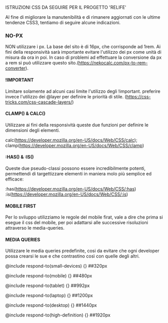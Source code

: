 ISTRUZIONI CSS DA SEGUIRE PER IL PROGETTO 'RELIFE'


Al fine di migliorare la manutenibilità e di rimanere aggiornati con le ultime tendenze CSS3, tentiamo di seguire alcune indicazioni.

### **NO-PX** 

NON utilizzare i px.
La base del sito è di 16px, che corrisponde ad 1rem.
Ai fini della responsività sarà importante evitare l'utilizzo dei px come unità di misura da ora in poi.
In caso di problemi ad effettuare la conversione da px a rem si può utilizzare questo sito.(https://nekocalc.com/px-to-rem-converter). 


#### **!IMPORTANT**

Limitare solamente ad alcuni casi limite l'utilizzo degli !important.
preferire invece l'utilizzo dei @layer per definire le priorità di stile. (https://css-tricks.com/css-cascade-layers/)

#### **CLAMP()** & **CALC()**

Utilizzare ai fini della responsività queste due funzioni per definire le dimensioni degli elementi.

calc(https://developer.mozilla.org/en-US/docs/Web/CSS/calc);
clamp(https://developer.mozilla.org/en-US/docs/Web/CSS/clamp)

#### **:HAS()** & **:IS()**

Queste due pseudo-classi possono essere incredibilmente potenti, permettendi di targettizzare elementi in maniera molo più semplice ed efficace:

:has(https://developer.mozilla.org/en-US/docs/Web/CSS/:has)
:is(https://developer.mozilla.org/en-US/docs/Web/CSS/:is)

#### **MOBILE FIRST**
Per lo sviluppo utilizziamo le regole del mobile firat, vale a dire che prima si esegue il css del mobile, per poi adattarsi alle 
successive risoluzioni attraverso le media-queries.

#### **MEDIA QUERIES**

Utilizzare le media queries predefinite, cosi da evitare che ogni developer possa crearsi le sue e che contrastino così con quelle degli altri. 

  
  @include respond-to(small-devices) {}   ##320px
  
  @include respond-to(mobile) {}          ##480px
   
  @include respond-to(tablet) {}          ##992px
  
  @include respond-to(laptop) {}          ##1200px
  
  @include respond-to(desktop) {}         ##1440px
  
  @include respond-to(high-definition) {} ##1920px


